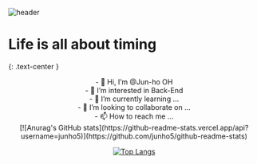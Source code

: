 
![header](https://capsule-render.vercel.app/api?type=waving&color=auto&height=300&section=header&text=welcome&fontSize=90&animation=fadeIn&fontAlignY=38&desc=Jun-ho&nbsp;OH's%20GitHub%20Profile&descAlignY=51&descAlign=62)

# Life is all about timing
{: .text-center }

<div align="center">
  - 👋 Hi, I’m @Jun-ho OH<br> 
  - 👀 I’m interested in Back-End<br>
  - 🌱 I’m currently learning ...<br> 
  - 💞️ I’m looking to collaborate on ...<br> 
  - 📫 How to reach me ...<br>
</div>

<div align="center">
[![Anurag's GitHub stats](https://github-readme-stats.vercel.app/api?username=junho5)](https://github.com/junho5/github-readme-stats)

[![Top Langs](https://github-readme-stats.vercel.app/api/top-langs/?username=junho5&layout=compact)](https://github.com/jumho5/github-readme-stats)





